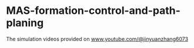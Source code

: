# MAS-formation-control-and-path-planing

The simulation videos provided on www.youtube.com/@jinyuanzhang6073
